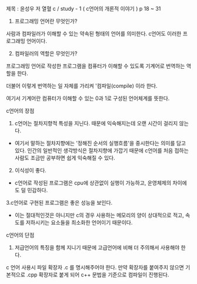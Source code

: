 
제목 :  윤성우 저 열혈 c / study - 1 ( c언어의 개론적 이야기 ) p 18 ~ 31


1. 프로그래밍 언어란 무엇인가?  



사람과 컴파일러가 이해할 수 있는 약속된 형태의 언어를 의미한다. c언어도 이러한 프로그래밍 언어이다.  

 

 


2. 컴파일러의 역할은 무엇인가?  

 

프로그래밍 언어로 작성한 프로그램을 컴퓨터가 이해할 수 있도록 기계어로 번역하는 역할을 한다.

더불어 이렇게 번역하는 일 자체를 가리켜 '컴파일(compile) 이라 한다.

 

여기서 기계어란 컴퓨터가 이해할 수 있는 0과 1로 구성된 언어체계를 뜻한다.

 


 
c언어의 장점  

 

 

1. c언어는 절차지향적 특성을 지닌다. 때문에 익숙해지는데 오랜 시간이 걸리지 않는다.

 

- 여기서 말하는 절차지향에는 '정해진 순서의 실행흐름'을 중시한다는 의미를 담고 있다.  인간의 일반적인 생각방식은 절차지향에 가깝기 때문에 c언어를 처음 접하는 사람도 조금만 공부하면 쉽게 익숙해질 수 있다. 

 

 

2. 이식성이 좋다.

 

- c언어로 작성된 프로그램은 cpu에 상관없이 실행이 가능하고, 운영체제의 차이에도 덜 민감하다. 

 

 

3.c언어로 구현된 프로그램은 좋은 성능을 보인다.

 

- 이는 절대적인것은 아니지만 c의 경우 사용하는 메모리의 양이 상대적으로 적고, 속도를 저하시키는 요소들을 최소화한 언어이기 때문이다.

 
 

c언어의 단점
 

1. 저급언어의 특징을 함께 지니기 때문에 고급언어에 비해 더 주의해서 사용해야 한다.

 

 


 c 언어 사용시 파일 확장자 .c 를 명시해주어야 한다. 만약 확장자를 붙여주지 않으면 기본적으로 .cpp 확장자로 붙게 되어 c++ 문법을 기준으로 컴파일이 진행된다.



